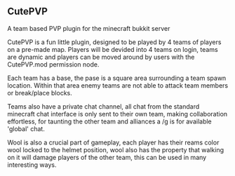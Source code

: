 ## CutePVP ##

A team based PVP plugin for the minecraft bukkit server

CutePVP is a fun little plugin, designed to be played by 4 teams of players on a pre-made map. Players will be devided into 4 teams on login, teams are dynamic and players can be moved around by users with the CutePVP.mod permission node.

Each team has a base, the pase is a square area surrounding a team spawn location. Within that area enemy teams are not able to attack team members or break/place blocks.

Teams also have a private chat channel, all chat from the standard minecraft chat interface is only sent to their own team, making collaboration effortless, for taunting the other team and alliances a /g is for available 'global' chat.

Wool is also a crucial part of gameplay, each player has their reams color wool locked to the helmet position, wool also has the property that walking on it will damage players of the other team, this can be used in many interesting ways.
